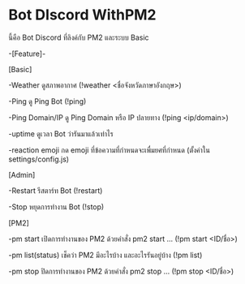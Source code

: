 # Bot DIscord WithPM2
 นี้คือ Bot Discord ที่ลิงค์กับ PM2 และระบบ Basic

 -[Feature]-

 [Basic]
 
 -Weather
 ดูสภาพอากาศ (!weather <ชื่อจังหวัดภาษาอังกฤษ>)
 
 -Ping
 ดู Ping Bot (!ping)
 
 -Ping Domain/IP
 ดู Ping Domain หรือ IP ปลายทาง (!ping <ip/domain>)
 
 -uptime
 ดูเวลา Bot ว่ารันมาแล้วเท่าไร

 -reaction emoji
 กด emoji ที่ข้อความที่กำหนดจะเพื่มยศที่กำหนด (ตั้งค่าใน settings/config.js)
 
[Admin]

-Restart
รีสตาร์ท Bot (!restart)

-Stop
หยุดการทำงาน Bot (!stop)
 
 [PM2]
 
 -pm start
 เปิดการทำงานของ PM2 ด้วยคำสั่ง pm2 start ... (!pm start <ID/ชื่อ>)
 
 -pm list(status)
 เช็คว่า PM2 มีอะไรบ้าง และอะไรรันอยู่บ้าง (!pm list)
 
 -pm stop
 ปิดการทำงานของ PM2 ด้วยคำสั่ง pm2 stop ... (!pm stop <ID/ชื่อ>)
